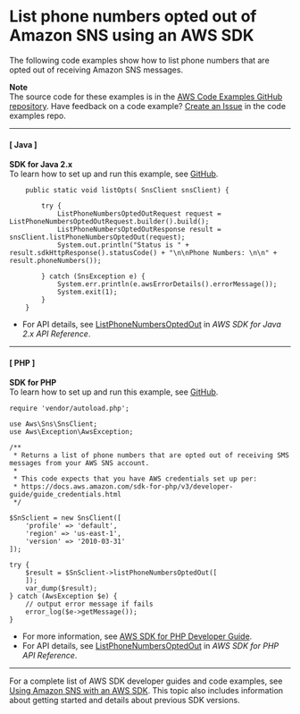 # List phone numbers opted out of Amazon SNS using an AWS SDK<a name="example_sns_ListPhoneNumbersOptedOut_section"></a>

The following code examples show how to list phone numbers that are opted out of receiving Amazon SNS messages\.

**Note**  
The source code for these examples is in the [AWS Code Examples GitHub repository](https://github.com/awsdocs/aws-doc-sdk-examples)\. Have feedback on a code example? [Create an Issue](https://github.com/awsdocs/aws-doc-sdk-examples/issues/new/choose) in the code examples repo\. 

------
#### [ Java ]

**SDK for Java 2\.x**  
 To learn how to set up and run this example, see [GitHub](https://github.com/awsdocs/aws-doc-sdk-examples/tree/main/javav2/example_code/sns#readme)\. 
  

```
    public static void listOpts( SnsClient snsClient) {

        try {
            ListPhoneNumbersOptedOutRequest request = ListPhoneNumbersOptedOutRequest.builder().build();
            ListPhoneNumbersOptedOutResponse result = snsClient.listPhoneNumbersOptedOut(request);
            System.out.println("Status is " + result.sdkHttpResponse().statusCode() + "\n\nPhone Numbers: \n\n" + result.phoneNumbers());

        } catch (SnsException e) {
            System.err.println(e.awsErrorDetails().errorMessage());
            System.exit(1);
        }
    }
```
+  For API details, see [ListPhoneNumbersOptedOut](https://docs.aws.amazon.com/goto/SdkForJavaV2/sns-2010-03-31/ListPhoneNumbersOptedOut) in *AWS SDK for Java 2\.x API Reference*\. 

------
#### [ PHP ]

**SDK for PHP**  
 To learn how to set up and run this example, see [GitHub](https://github.com/awsdocs/aws-doc-sdk-examples/tree/main/php/example_code/sns#code-examples)\. 
  

```
require 'vendor/autoload.php';

use Aws\Sns\SnsClient; 
use Aws\Exception\AwsException;

/**
 * Returns a list of phone numbers that are opted out of receiving SMS messages from your AWS SNS account.
 *
 * This code expects that you have AWS credentials set up per:
 * https://docs.aws.amazon.com/sdk-for-php/v3/developer-guide/guide_credentials.html
 */
 
$SnSclient = new SnsClient([
    'profile' => 'default',
    'region' => 'us-east-1',
    'version' => '2010-03-31'
]);

try {
    $result = $SnSclient->listPhoneNumbersOptedOut([
    ]);
    var_dump($result);
} catch (AwsException $e) {
    // output error message if fails
    error_log($e->getMessage());
}
```
+  For more information, see [AWS SDK for PHP Developer Guide](https://docs.aws.amazon.com/sdk-for-php/v3/developer-guide/sns-examples-sending-sms.html#list-opted-out-phone-numbers)\. 
+  For API details, see [ListPhoneNumbersOptedOut](https://docs.aws.amazon.com/goto/SdkForPHPV3/sns-2010-03-31/ListPhoneNumbersOptedOut) in *AWS SDK for PHP API Reference*\. 

------

For a complete list of AWS SDK developer guides and code examples, see [Using Amazon SNS with an AWS SDK](sdk-general-information-section.md)\. This topic also includes information about getting started and details about previous SDK versions\.